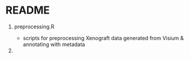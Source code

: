 # README

1) preprocessing.R
	-  scripts for preprocessing Xenograft data generated from Visium & annotating with metadata

2)
